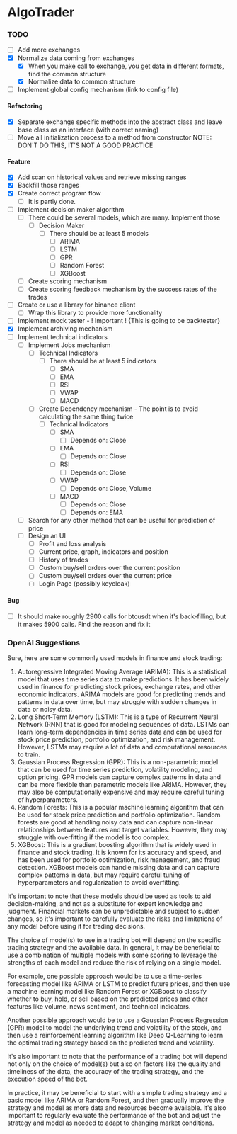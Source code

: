 # AlgoTrader



### TODO
- [ ] Add more exchanges
- [X] Normalize data coming from exchanges
  - [X] When you make call to exchange, you get data in different formats, find the common structure
  - [X] Normalize data to common structure
- [ ] Implement global config mechanism (link to config file)

#### Refactoring
- [X] Separate exchange specific methods into the abstract class and leave base class as an interface (with correct naming)
- [ ] Move all initialization process to a method from constructor NOTE: DON'T DO THIS, IT'S NOT A GOOD PRACTICE

#### Feature
- [X] Add scan on historical values and retrieve missing ranges
- [X] Backfill those ranges
- [X] Create correct program flow
  - [ ] It is partly done. 
- [ ] Implement decision maker algorithm
  - [ ] There could be several models, which are many. Implement those
    - [ ] Decision Maker
      - [ ] There should be at least 5 models
        - [ ] ARIMA
        - [ ] LSTM
        - [ ] GPR
        - [ ] Random Forest
        - [ ] XGBoost
  - [ ] Create scoring mechanism
  - [ ] Create scoring feedback mechanism by the success rates of the trades
- [ ] Create or use a library for binance client
  - [ ] Wrap this library to provide more functionality
- [ ] Implement mock tester - ! Important ! {This is going to be backtester} 
- [X] Implement archiving mechanism
- [ ] Implement technical indicators
  - [ ] Implement Jobs mechanism
    - [ ] Technical Indicators
        - [ ] There should be at least 5 indicators
          - [ ] SMA
          - [ ] EMA
          - [ ] RSI
          - [ ] VWAP
          - [ ] MACD
    - [ ] Create Dependency mechanism - The point is to avoid calculating the same thing twice
      - [ ] Technical Indicators
        - [ ] SMA
          - [ ] Depends on: Close
        - [ ] EMA
          - [ ] Depends on: Close
        - [ ] RSI
          - [ ] Depends on: Close
        - [ ] VWAP
          - [ ] Depends on: Close, Volume
        - [ ] MACD
          - [ ] Depends on: Close
          - [ ] Depends on: EMA
  - [ ] Search for any other method that can be useful for prediction of price
  - [ ] Design an UI
    - [ ] Profit and loss analysis
    - [ ] Current price, graph, indicators and position
    - [ ] History of trades
    - [ ] Custom buy/sell orders over the current position
    - [ ] Custom buy/sell orders over the current price
    - [ ] Login Page (possibly keycloak)
    
#### Bug
- [ ] It should make roughly 2900 calls for btcusdt when it's back-filling, but it makes 5900 calls. Find the reason and fix it


### OpenAI Suggestions

Sure, here are some commonly used models in finance and stock trading:

1. Autoregressive Integrated Moving Average (ARIMA): This is a statistical model that uses time series data to make predictions. It has been widely used in finance for predicting stock prices, exchange rates, and other economic indicators. ARIMA models are good for predicting trends and patterns in data over time, but may struggle with sudden changes in data or noisy data.
2. Long Short-Term Memory (LSTM): This is a type of Recurrent Neural Network (RNN) that is good for modeling sequences of data. LSTMs can learn long-term dependencies in time series data and can be used for stock price prediction, portfolio optimization, and risk management. However, LSTMs may require a lot of data and computational resources to train.
3. Gaussian Process Regression (GPR): This is a non-parametric model that can be used for time series prediction, volatility modeling, and option pricing. GPR models can capture complex patterns in data and can be more flexible than parametric models like ARIMA. However, they may also be computationally expensive and may require careful tuning of hyperparameters.
4. Random Forests: This is a popular machine learning algorithm that can be used for stock price prediction and portfolio optimization. Random forests are good at handling noisy data and can capture non-linear relationships between features and target variables. However, they may struggle with overfitting if the model is too complex.
5. XGBoost: This is a gradient boosting algorithm that is widely used in finance and stock trading. It is known for its accuracy and speed, and has been used for portfolio optimization, risk management, and fraud detection. XGBoost models can handle missing data and can capture complex patterns in data, but may require careful tuning of hyperparameters and regularization to avoid overfitting.

It's important to note that these models should be used as tools to aid decision-making, and not as a substitute for expert knowledge and judgment. Financial markets can be unpredictable and subject to sudden changes, so it's important to carefully evaluate the risks and limitations of any model before using it for trading decisions.

The choice of model(s) to use in a trading bot will depend on the specific trading strategy and the available data. In general, it may be beneficial to use a combination of multiple models with some scoring to leverage the strengths of each model and reduce the risk of relying on a single model.

For example, one possible approach would be to use a time-series forecasting model like ARIMA or LSTM to predict future prices, and then use a machine learning model like Random Forest or XGBoost to classify whether to buy, hold, or sell based on the predicted prices and other features like volume, news sentiment, and technical indicators.

Another possible approach would be to use a Gaussian Process Regression (GPR) model to model the underlying trend and volatility of the stock, and then use a reinforcement learning algorithm like Deep Q-Learning to learn the optimal trading strategy based on the predicted trend and volatility.

It's also important to note that the performance of a trading bot will depend not only on the choice of model(s) but also on factors like the quality and timeliness of the data, the accuracy of the trading strategy, and the execution speed of the bot.

In practice, it may be beneficial to start with a simple trading strategy and a basic model like ARIMA or Random Forest, and then gradually improve the strategy and model as more data and resources become available. It's also important to regularly evaluate the performance of the bot and adjust the strategy and model as needed to adapt to changing market conditions.